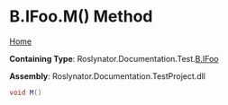 <a name="_top"></a>

# B\.IFoo\.M\(\) Method

[Home](../../../../../../README.md#_top)

**Containing Type**: Roslynator\.Documentation\.Test\.[B.IFoo](../README.md#_top)

**Assembly**: Roslynator\.Documentation\.TestProject\.dll

```csharp
void M()
```

